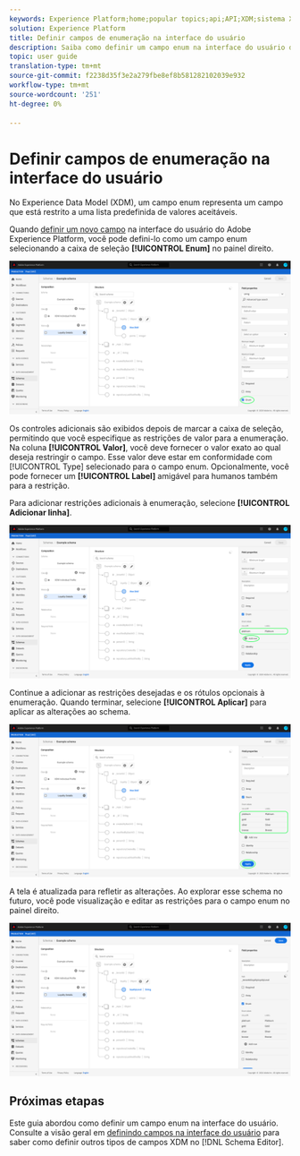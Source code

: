```yaml
---
keywords: Experience Platform;home;popular topics;api;API;XDM;sistema XDM;experimentar modelo de dados;modelo de dados;ui;espaço de trabalho;enum;campo;
solution: Experience Platform
title: Definir campos de enumeração na interface do usuário
description: Saiba como definir um campo enum na interface do usuário do Experience Platform.
topic: user guide
translation-type: tm+mt
source-git-commit: f2238d35f3e2a279fbe8ef8b581282102039e932
workflow-type: tm+mt
source-wordcount: '251'
ht-degree: 0%

---
```



# Definir campos de enumeração na interface do usuário

No Experience Data Model (XDM), um campo enum representa um campo que está restrito a uma lista predefinida de valores aceitáveis.

Quando [definir um novo campo](./overview.md#define) na interface do usuário do Adobe Experience Platform, você pode defini-lo como um campo enum selecionando a caixa de seleção **[!UICONTROL Enum]** no painel direito.

![](../../images/ui/fields/special/enum.png)

Os controles adicionais são exibidos depois de marcar a caixa de seleção, permitindo que você especifique as restrições de valor para a enumeração. Na coluna **[!UICONTROL Valor]**, você deve fornecer o valor exato ao qual deseja restringir o campo. Esse valor deve estar em conformidade com [!UICONTROL Type] selecionado para o campo enum. Opcionalmente, você pode fornecer um **[!UICONTROL Label]** amigável para humanos também para a restrição.

Para adicionar restrições adicionais à enumeração, selecione **[!UICONTROL Adicionar linha]**.

![](../../images/ui/fields/special/enum-add-row.png)

Continue a adicionar as restrições desejadas e os rótulos opcionais à enumeração. Quando terminar, selecione **[!UICONTROL Aplicar]** para aplicar as alterações ao schema.

![](../../images/ui/fields/special/enum-configured.png)

A tela é atualizada para refletir as alterações. Ao explorar esse schema no futuro, você pode visualização e editar as restrições para o campo enum no painel direito.

![](../../images/ui/fields/special/enum-applied.png)

## Próximas etapas

Este guia abordou como definir um campo enum na interface do usuário. Consulte a visão geral em [definindo campos na interface do usuário](./overview.md#special) para saber como definir outros tipos de campos XDM no [!DNL Schema Editor].